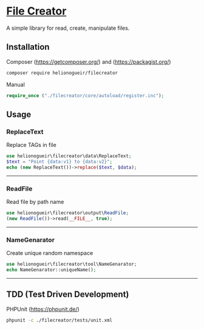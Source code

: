 # [File Creator](https://github.com/helionogueir/filecreator)

A simple library for read, create, manipulate files.

## Installation

Composer (https://getcomposer.org/) and (https://packagist.org/)
```sh
composer require helionogueir/filecreator
```
Manual
```php
require_once ("./filecreator/core/autoload/register.inc");
```
## Usage

### ReplaceText

Replace TAGs in file
```php
use helionogueir\filecreator\data\ReplaceText;
$text = "Point {data:v1} to {data:v2}";
echo (new ReplaceText())->replace($text, $data);
```
------
### ReadFile

Read file by path name
```php
use helionogueir\filecreator\output\ReadFile;
(new ReadFile())->read(__FILE__, true);
```
------
### NameGenarator

Create unique random namespace
```php
use helionogueir\filecreator\tool\NameGenarator;
echo NameGenarator::uniqueName();
```
------
## TDD (Test Driven Development)

PHPUnit (https://phpunit.de/)
```sh
phpunit -c ./filecreator/tests/unit.xml
```
